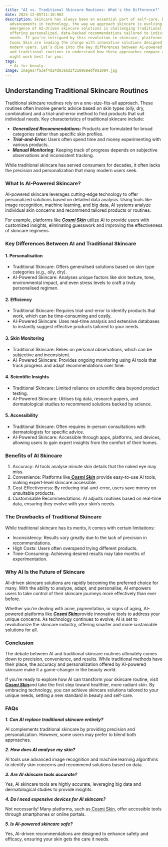 ```yaml
---
title: "AI vs. Traditional Skincare Routines: What's the Difference?"
date: 2024-12-05T11:10:00Z
description: Skincare has always been an essential part of self-care, but with
  advancements in technology, the way we approach skincare is evolving. The
  emergence of AI-driven skincare solutions is challenging traditional routines,
  offering personalized, data-backed recommendations tailored to individual skin
  needs. If you’re intrigued by this revolution in skincare, platforms like
  Cosmi Skin are leading the charge with innovative solutions designed for
  modern users. Let’s dive into the key differences between AI-powered skincare
  and traditional routines to understand how these approaches compare and which
  might work best for you.
tags:
  - Ai for beauty
image: images/fa3ef4d24d83ead2f210968edf9a1084.jpg
---
```

## Understanding Traditional Skincare Routines

Traditional skincare routines rely on a one-size-fits-all approach. These routines often involve generic advice based on skin types (oily, dry, combination) and a trial-and-error method to find products that suit individual needs.
Key characteristics of traditional skincare include:

* ***Generalized Recommendations:*** Products are formulated for broad categories rather than specific skin profiles.
* ***Trial-and-Error:*** Users often spend time and money experimenting with various products.
* ***Manual Monitoring***: Keeping track of progress depends on subjective observations and inconsistent tracking.

While traditional skincare has served consumers for decades, it often lacks the precision and personalization that many modern users seek.





### What Is AI-Powered Skincare?

AI-powered skincare leverages cutting-edge technology to offer personalized solutions based on detailed data analysis. Using tools like image recognition, machine learning, and big data, AI systems analyze individual skin concerns and recommend tailored products or routines.

For example, platforms like[ ***Cosmi Skin***](https://www.cosmi.skin/) utilize AI to provide users with customized insights, eliminating guesswork and improving the effectiveness of skincare regimens.





### Key Differences Between AI and Traditional Skincare

#### 1. Personalisation

* Traditional Skincare: Offers generalised solutions based on skin type categories (e.g., oily, dry).
* AI-Powered Skincare: Analyses unique factors like skin texture, tone, environmental impact, and even stress levels to craft a truly personalised regimen.

#### 2. Efficiency

* Traditional Skincare: Requires trial-and-error to identify products that work, which can be time-consuming and costly.
* AI-Powered Skincare: Uses real-time analysis and extensive databases to instantly suggest effective products tailored to your needs.

#### 3. Skin Monitoring

* Traditional Skincare: Relies on personal observations, which can be subjective and inconsistent.
* AI-Powered Skincare: Provides ongoing monitoring using AI tools that track progress and adapt recommendations over time.

#### 4. Scientific Insights

* Traditional Skincare: Limited reliance on scientific data beyond product testing.
* AI-Powered Skincare: Utilises big data, research papers, and dermatological studies to recommend solutions backed by science.

#### 5. Accessibility

* Traditional Skincare: Often requires in-person consultations with dermatologists for specific advice.
* AI-Powered Skincare: Accessible through apps, platforms, and devices, allowing users to gain expert insights from the comfort of their homes.





### Benefits of AI Skincare

1. Accuracy: AI tools analyse minute skin details that the naked eye may miss.
2. Convenience: Platforms like[ ***Cosmi Skin***](https://www.cosmi.skin/) provide easy-to-use AI tools, making expert-level skincare accessible.
3. Cost-Effectiveness: By reducing trial-and-error, users save money on unsuitable products.
4. Customisable Recommendations: AI adjusts routines based on real-time data, ensuring they evolve with your skin’s needs.





### The Drawbacks of Traditional Skincare

While traditional skincare has its merits, it comes with certain limitations:

* Inconsistency: Results vary greatly due to the lack of precision in recommendations.
* High Costs: Users often overspend trying different products.
* Time-Consuming: Achieving desired results may take months of experimentation.





### Why AI Is the Future of Skincare

AI-driven skincare solutions are rapidly becoming the preferred choice for many. With the ability to analyze, adapt, and personalise, AI empowers users to take control of their skincare journeys more effectively than ever before.

Whether you’re dealing with acne, pigmentation, or signs of aging, AI-powered platforms like[ ***Cosmi Skin***](https://www.cosmi.skin/)provide innovative tools to address your unique concerns. As technology continues to evolve, AI is set to revolutionize the skincare industry, offering smarter and more sustainable solutions for all.





### Conclusion

The debate between AI and traditional skincare routines ultimately comes down to precision, convenience, and results. While traditional methods have their place, the accuracy and personalization offered by AI-powered skincare make it a game-changer in the beauty world.

If you’re ready to explore how AI can transform your skincare routine, visit[ ***Cosmi Skin***](https://www.cosmi.skin/)and take the first step toward healthier, more radiant skin. By embracing technology, you can achieve skincare solutions tailored to your unique needs, setting a new standard in beauty and self-care.

### FAQs

***1. Can AI replace traditional skincare entirely?*** 


AI complements traditional skincare by providing precision and personalization. However, some users may prefer to blend both approaches.

***2. How does AI analyse my skin?*** 


AI tools use advanced image recognition and machine learning algorithms to identify skin concerns and recommend solutions based on data.

***3. Are AI skincare tools accurate?*** 


Yes, AI skincare tools are highly accurate, leveraging big data and dermatological studies to provide insights.

***4. Do I need expensive devices for AI skincare?*** 


Not necessarily! Many platforms, such as[ Cosmi Skin](https://www.cosmi.skin/), offer accessible tools through smartphones or online portals.

***5. Is AI-powered skincare safe?***  


Yes, AI-driven recommendations are designed to enhance safety and efficacy, ensuring your skin gets the care it needs.
